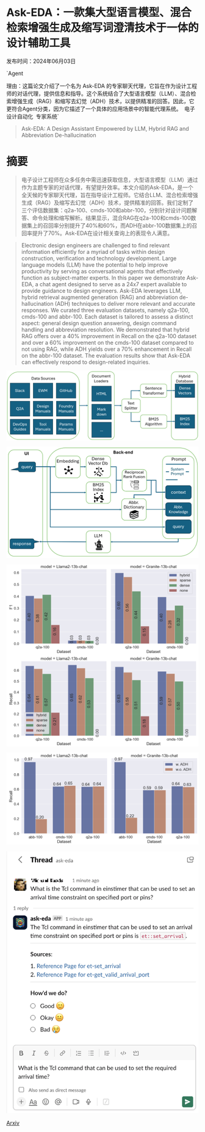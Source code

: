 # Ask-EDA：一款集大型语言模型、混合检索增强生成及缩写词澄清技术于一体的设计辅助工具

发布时间：2024年06月03日

`Agent

理由：这篇论文介绍了一个名为 Ask-EDA 的专家聊天代理，它旨在作为设计工程师的对话代理，提供信息和指导。这个系统结合了大型语言模型（LLM）、混合检索增强生成（RAG）和缩写去幻觉（ADH）技术，以提供精准的回答。因此，它更符合Agent分类，因为它描述了一个具体的应用场景中的智能代理系统。` `电子设计自动化` `专家系统`

> Ask-EDA: A Design Assistant Empowered by LLM, Hybrid RAG and Abbreviation De-hallucination

# 摘要

> 电子设计工程师在众多任务中需迅速获取信息，大型语言模型（LLM）通过作为主题专家的对话代理，有望提升效率。本文介绍的Ask-EDA，是一个全天候的专家聊天代理，旨在指导设计工程师。它结合LLM、混合检索增强生成（RAG）及缩写去幻觉（ADH）技术，提供精准的回答。我们定制了三个评估数据集：q2a-100、cmds-100和abbr-100，分别针对设计问题解答、命令处理和缩写解析。结果显示，混合RAG在q2a-100和cmds-100数据集上的召回率分别提升了40%和60%，而ADH在abbr-100数据集上的召回率提升了70%。Ask-EDA在设计相关查询上的表现令人满意。

> Electronic design engineers are challenged to find relevant information efficiently for a myriad of tasks within design construction, verification and technology development. Large language models (LLM) have the potential to help improve productivity by serving as conversational agents that effectively function as subject-matter experts. In this paper we demonstrate Ask-EDA, a chat agent designed to serve as a 24x7 expert available to provide guidance to design engineers. Ask-EDA leverages LLM, hybrid retrieval augmented generation (RAG) and abbreviation de-hallucination (ADH) techniques to deliver more relevant and accurate responses. We curated three evaluation datasets, namely q2a-100, cmds-100 and abbr-100. Each dataset is tailored to assess a distinct aspect: general design question answering, design command handling and abbreviation resolution. We demonstrated that hybrid RAG offers over a 40% improvement in Recall on the q2a-100 dataset and over a 60% improvement on the cmds-100 dataset compared to not using RAG, while ADH yields over a 70% enhancement in Recall on the abbr-100 dataset. The evaluation results show that Ask-EDA can effectively respond to design-related inquiries.

![Ask-EDA：一款集大型语言模型、混合检索增强生成及缩写词澄清技术于一体的设计辅助工具](../../../paper_images/2406.06575/ingestion.png)

![Ask-EDA：一款集大型语言模型、混合检索增强生成及缩写词澄清技术于一体的设计辅助工具](../../../paper_images/2406.06575/retrieval.png)

![Ask-EDA：一款集大型语言模型、混合检索增强生成及缩写词澄清技术于一体的设计辅助工具](../../../paper_images/2406.06575/charts1.png)

![Ask-EDA：一款集大型语言模型、混合检索增强生成及缩写词澄清技术于一体的设计辅助工具](../../../paper_images/2406.06575/charts2.png)

![Ask-EDA：一款集大型语言模型、混合检索增强生成及缩写词澄清技术于一体的设计辅助工具](../../../paper_images/2406.06575/interface.png)

[Arxiv](https://arxiv.org/abs/2406.06575)